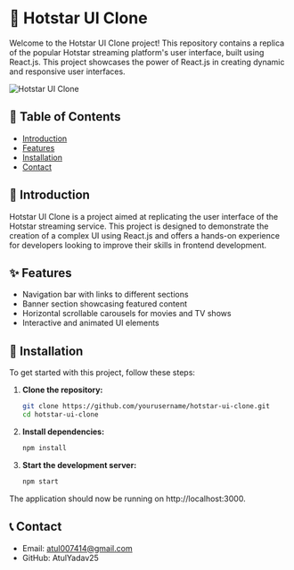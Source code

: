 # 🎥 Hotstar UI Clone

Welcome to the Hotstar UI Clone project! This repository contains a replica of the popular Hotstar streaming platform's user interface, built using React.js. This project showcases the power of React.js in creating dynamic and responsive user interfaces.

![Hotstar UI Clone](https://i.ibb.co/RYbp7B2/Thumbnail.png)

## 📖 Table of Contents

- [Introduction](#introduction)
- [Features](#features)
- [Installation](#installation)
- [Contact](#contact)

## 🎉 Introduction

Hotstar UI Clone is a project aimed at replicating the user interface of the Hotstar streaming service. This project is designed to demonstrate the creation of a complex UI using React.js and offers a hands-on experience for developers looking to improve their skills in frontend development.

## ✨ Features
- Navigation bar with links to different sections
- Banner section showcasing featured content
- Horizontal scrollable carousels for movies and TV shows
- Interactive and animated UI elements

## 🚀 Installation

To get started with this project, follow these steps:

1. **Clone the repository:**
   ```bash
   git clone https://github.com/yourusername/hotstar-ui-clone.git
   cd hotstar-ui-clone

2. **Install dependencies:**
   ```bash
   npm install

3. **Start the development server:**
   ```bash
   npm start


The application should now be running on http://localhost:3000.

## 📞 Contact

- Email: atul007414@gmail.com
- GitHub: AtulYadav25